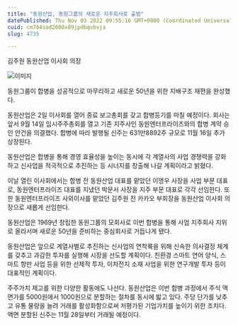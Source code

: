 ```yaml
---
title: "동원산업, 동원그룹의 새로운 지주회사로 출범"
datePublished: Thu Nov 03 2022 09:55:16 GMT+0000 (Coordinated Universal Time)
cuid: cm704sod2000x09jpdbqvbvja
slug: 4735

---
```



김주원 동원산업 이사회 의장

![이미지](https://cdn.hashnode.com/res/hashnode/image/upload/v1739257141423/5f891246-c99d-41f8-be32-55f71e303958.jpeg)

동원그룹이 합병을 성공적으로 마무리하고 새로운 50년을 위한 지배구조 재편을 완성했다.

동원산업은 2일 이사회를 열어 종료 보고총회를 갖고 합병등기를 마칠 예정이다. 회사는 앞서 9월 14일 임시주주총회를 열고 기존 지주사인 동원엔터프라이즈와의 합병 계약 승인 안건을 의결했다. 합병에 따라 발행될 신주는 631만8892주 규모로 11월 16일 추가 상장된다.

동원산업은 합병을 통해 경영 효율성을 높이는 동시에 각 계열사의 사업 경쟁력을 강화하고 신사업을 적극적으로 추진하는 등 시너지를 창출해 나갈 계획이라고 밝혔다.

이날 열린 이사회에서는 합병 전 동원산업 대표를 맡았던 이명우 사장을 사업 부문 대표로, 동원엔터프라이즈 대표를 지냈던 박문서 사장을 지주 부문 대표로 각각 선임한다. 또한 동원엔터프라이즈 사외이사를 맡았던 김주원 전 카카오 부회장을 동원산업 이사회 의장으로 새롭게 선임한다.

동원산업은 1969년 창립한 동원그룹의 모회사로 이번 합병을 통해 사업 지주회사 지위로 올라서며 새로운 50년을 준비하는 중심회사로 거듭나게 됐다.

동원산업은 앞으로 계열사별로 추진하는 신사업의 연착륙을 위해 신속한 의사결정 체계를 갖추고 과감한 투자를 실행해 시장을 선도할 계획이다. 친환경 스마트 연어 양식, 스마트 항만 사업 등을 위한 선제적 투자, 이차전지 소재 사업을 위한 연구개발 투자 등이 대표적인 계획이다.

주주가치 제고를 위한 다양한 활동에도 나선다. 동원산업은 이번 합병 과정에서 주식 액면가를 5000원에서 1000원으로 분할하는 절차를 동시에 밟고 있다. 주당 단가를 낮추고 유통 물량을 늘려 거래를 활성화함으로써 저평가된 기업가치를 높이기 위한 조치다. 액면 분할된 신주는 11월 28일부터 거래될 예정이다.